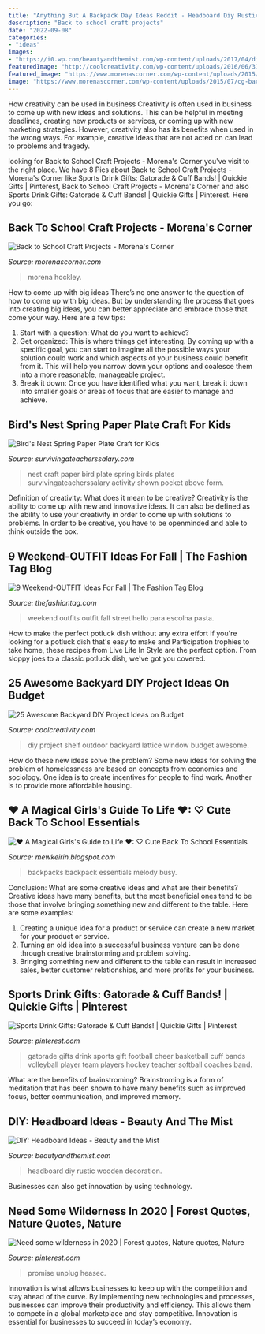 ```yaml
---
title: "Anything But A Backpack Day Ideas Reddit - Headboard Diy Rustic Wooden Decoration"
description: "Back to school craft projects"
date: "2022-09-08"
categories:
- "ideas"
images:
- "https://i0.wp.com/beautyandthemist.com/wp-content/uploads/2017/04/diy-headboard.jpg?resize=564%2C752"
featuredImage: "http://coolcreativity.com/wp-content/uploads/2016/06/3154847431_1403837974.jpg"
featured_image: "https://www.morenascorner.com/wp-content/uploads/2015/07/cg-back-to-school-crafts1.jpg"
image: "https://www.morenascorner.com/wp-content/uploads/2015/07/cg-back-to-school-crafts1.jpg"
---
```



How creativity can be used in business
Creativity is often used in business to come up with new ideas and solutions. This can be helpful in meeting deadlines, creating new products or services, or coming up with new marketing strategies. However, creativity also has its benefits when used in the wrong ways. For example, creative ideas that are not acted on can lead to problems and tragedy.

	

		
looking for Back to School Craft Projects - Morena&#039;s Corner you've visit to the right place. We have 8 Pics about Back to School Craft Projects - Morena&#039;s Corner like Sports Drink Gifts: Gatorade &amp; Cuff Bands! | Quickie Gifts | Pinterest, Back to School Craft Projects - Morena&#039;s Corner and also Sports Drink Gifts: Gatorade &amp; Cuff Bands! | Quickie Gifts | Pinterest. Here you go:
		
    
## Back To School Craft Projects - Morena&#039;s Corner

<img loading=lazy src="https://www.morenascorner.com/wp-content/uploads/2015/07/cg-back-to-school-crafts1.jpg" onerror="this.onerror=null;this.src='https://tse3.mm.bing.net/th?id=OIP.OsTn9ResMpF-wYWnLxuM0wHaL_&amp;pid=15.1';" alt="Back to School Craft Projects - Morena&#039;s Corner">

_Source: morenascorner.com_

>morena hockley. 

	

How to come up with big ideas
There’s no one answer to the question of how to come up with big ideas. But by understanding the process that goes into creating big ideas, you can better appreciate and embrace those that come your way. Here are a few tips:
1. Start with a question: What do you want to achieve?
2. Get organized: This is where things get interesting. By coming up with a specific goal, you can start to imagine all the possible ways your solution could work and which aspects of your business could benefit from it. This will help you narrow down your options and coalesce them into a more reasonable, manageable project.
3. Break it down: Once you have identified what you want, break it down into smaller goals or areas of focus that are easier to manage and achieve.

    
## Bird&#039;s Nest Spring Paper Plate Craft For Kids

<img loading=lazy src="http://www.survivingateacherssalary.com/wp-content/uploads/2016/01/DSC_02061-678x1024.jpg" onerror="this.onerror=null;this.src='https://tse1.mm.bing.net/th?id=OIP.DwY_F_VMlXldcHS69Y-m0wHaLL&amp;pid=15.1';" alt="Bird&#039;s Nest Spring Paper Plate Craft for Kids">

_Source: survivingateacherssalary.com_

>nest craft paper bird plate spring birds plates survivingateacherssalary activity shown pocket above form. 

	

Definition of creativity: What does it mean to be creative?
Creativity is the ability to come up with new and innovative ideas. It can also be defined as the ability to use your creativity in order to come up with solutions to problems. In order to be creative, you have to be openminded and able to think outside the box.

    
## 9 Weekend-OUTFIT Ideas For Fall | The Fashion Tag Blog

<img loading=lazy src="https://thefashiontag.com/wp-content/uploads/2016/09/weekend-outfits-ideas-fall-31.jpg" onerror="this.onerror=null;this.src='https://tse4.mm.bing.net/th?id=OIP.iDuOujZszJN8G3aYecSJLwHaK3&amp;pid=15.1';" alt="9 Weekend-OUTFIT Ideas For Fall | The Fashion Tag Blog">

_Source: thefashiontag.com_

>weekend outfits outfit fall street hello para escolha pasta. 

	

How to make the perfect potluck dish without any extra effort
If you're looking for a potluck dish that's easy to make and Participation trophies to take home, these recipes from Live Life In Style are the perfect option. From sloppy joes to a classic potluck dish, we've got you covered.

    
## 25 Awesome Backyard DIY Project Ideas On Budget

<img loading=lazy src="http://coolcreativity.com/wp-content/uploads/2016/06/3154847431_1403837974.jpg" onerror="this.onerror=null;this.src='https://tse2.mm.bing.net/th?id=OIP.GNE14XC7E3Gq1YaLQ0E7UAHaKG&amp;pid=15.1';" alt="25 Awesome Backyard DIY Project Ideas on Budget">

_Source: coolcreativity.com_

>diy project shelf outdoor backyard lattice window budget awesome. 

	

How do these new ideas solve the problem?
Some new ideas for solving the problem of homelessness are based on concepts from economics and sociology. One idea is to create incentives for people to find work. Another is to provide more affordable housing.

    
## ♥ A Magical Girls&#039;s Guide To Life ♥: ♡ Cute Back To School Essentials

<img loading=lazy src="http://4.bp.blogspot.com/-8etSC9ydYiY/UfqmdkTueLI/AAAAAAAAACU/7tNoIwGm2_A/s1600/45123-201301.a.zoom.jpg" onerror="this.onerror=null;this.src='https://tse2.mm.bing.net/th?id=OIP.K0TiFctZHdk1v3GLEzuwKgHaGY&amp;pid=15.1';" alt="♥ A Magical Girls&#039;s Guide to Life ♥: ♡ Cute Back To School Essentials">

_Source: mewkeirin.blogspot.com_

>backpacks backpack essentials melody busy. 

	

Conclusion: What are some creative ideas and what are their benefits?
Creative ideas have many benefits, but the most beneficial ones tend to be those that involve bringing something new and different to the table. Here are some examples:
1. Creating a unique idea for a product or service can create a new market for your product or service.
2. Turning an old idea into a successful business venture can be done through creative brainstorming and problem solving.
3. Bringing something new and different to the table can result in increased sales, better customer relationships, and more profits for your business.

    
## Sports Drink Gifts: Gatorade &amp; Cuff Bands! | Quickie Gifts | Pinterest

<img loading=lazy src="https://s-media-cache-ak0.pinimg.com/originals/0f/a9/ca/0fa9caefbeb46365e0a207d6e32f8402.jpg" onerror="this.onerror=null;this.src='https://tse4.mm.bing.net/th?id=OIP.zr_cryAa5SkfB00XTcrjswAAAA&amp;pid=15.1';" alt="Sports Drink Gifts: Gatorade &amp; Cuff Bands! | Quickie Gifts | Pinterest">

_Source: pinterest.com_

>gatorade gifts drink sports gift football cheer basketball cuff bands volleyball player team players hockey teacher softball coaches band. 

	

What are the benefits of brainstroming?
Brainstroming is a form of meditation that has been shown to have many benefits such as improved focus, better communication, and improved memory.

    
## DIY: Headboard Ideas - Beauty And The Mist

<img loading=lazy src="https://i0.wp.com/beautyandthemist.com/wp-content/uploads/2017/04/diy-headboard.jpg?resize=564%2C752" onerror="this.onerror=null;this.src='https://tse2.mm.bing.net/th?id=OIP.Pj6oLCSg_alUy5K1a0EEogHaJ4&amp;pid=15.1';" alt="DIY: Headboard Ideas - Beauty and the Mist">

_Source: beautyandthemist.com_

>headboard diy rustic wooden decoration. 

	

Businesses can also get innovation by using technology.

    
## Need Some Wilderness In 2020 | Forest Quotes, Nature Quotes, Nature

<img loading=lazy src="https://i.pinimg.com/originals/d6/2d/35/d62d35b8195f2af5c48ad8584fd15f22.jpg" onerror="this.onerror=null;this.src='https://tse4.mm.bing.net/th?id=OIP.V2LFKnZvgcoqFzRvuJ2heAHaM9&amp;pid=15.1';" alt="Need some wilderness in 2020 | Forest quotes, Nature quotes, Nature">

_Source: pinterest.com_

>promise unplug heasec. 

	

Innovation is what allows businesses to keep up with the competition and stay ahead of the curve. By implementing new technologies and processes, businesses can improve their productivity and efficiency. This allows them to compete in a global marketplace and stay competitive. Innovation is essential for businesses to succeed in today’s economy.

